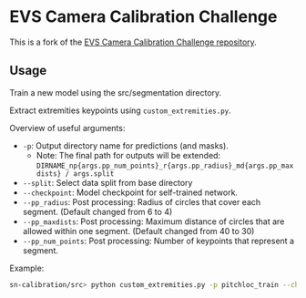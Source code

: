# EVS Camera Calibration Challenge

This is a fork of the [EVS Camera Calibration Challenge repository](https://github.com/SoccerNet/sn-calibration).

## Usage

Train a new model using the src/segmentation directory.

Extract extremities keypoints using `custom_extremities.py`.

Overview of useful arguments:

 * `-p`: Output directory name for predictions (and masks).
    * Note: The final path for outputs will be extended: `DIRNAME_np{args.pp_num_points}_r{args.pp_radius}_md{args.pp_maxdists} / args.split`
 * `--split`: Select data split from base directory
 * `--checkpoint`: Model checkpoint for self-trained network.
 * `--pp_radius`: Post processing: Radius of circles that cover each segment. (Default changed from 6 to 4)
 * `--pp_maxdists`: Post processing: Maximum distance of circles that are allowed within one segment. (Default changed from 40 to 30)
 * `--pp_num_points`: Post processing: Number of keypoints that represent a segment.

Example:

```bash
sn-calibration/src> python custom_extremities.py -p pitchloc_train --checkpoint ../resources/train_59.pt --split test --pp_num_points 4

```

